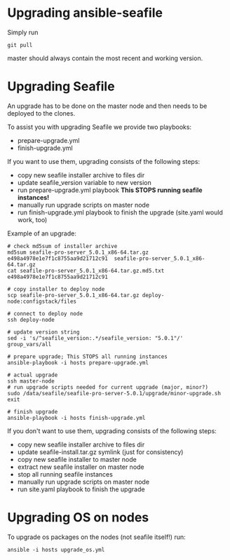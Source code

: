 # Upgrading ansible-seafile

Simply run
```
git pull
```

master should always contain the most recent and working version.

# Upgrading Seafile

An upgrade has to be done on the master node and then needs to be deployed to the clones.

To assist you with upgrading Seafile we provide two playbooks:
* prepare-upgrade.yml
* finish-upgrade.yml

If you want to use them, upgrading consists of the following steps:
* copy new seafile installer archive to files dir
* update seafile_version variable to new version
* run prepare-upgrade.yml playbook **This STOPS running seafile instances!**
* manually run upgrade scripts on master node
* run finish-upgrade.yml playbook to finish the upgrade (site.yaml would work, too)

Example of an upgrade:
```
# check md5sum of installer archive
md5sum seafile-pro-server_5.0.1_x86-64.tar.gz
e498a4978e1e7f1c8755aa9d21712c91  seafile-pro-server_5.0.1_x86-64.tar.gz
cat seafile-pro-server_5.0.1_x86-64.tar.gz.md5.txt
e498a4978e1e7f1c8755aa9d21712c91

# copy installer to deploy node
scp seafile-pro-server_5.0.1_x86-64.tar.gz deploy-node:configstack/files

# connect to deploy node
ssh deploy-node

# update version string
sed -i 's/^seafile_version:.*/seafile_version: "5.0.1"/' group_vars/all

# prepare upgrade; This STOPS all running instances
ansible-playbook -i hosts prepare-upgrade.yml 

# actual upgrade
ssh master-node
# run upgrade scripts needed for current upgrade (major, minor?)
sudo /data/seafile/seafile-pro-server-5.0.1/upgrade/minor-upgrade.sh
exit

# finish upgrade
ansible-playbook -i hosts finish-upgrade.yml
```

If you don't want to use them, upgrading consists of the following steps:
* copy new seafile installer archive to files dir
* update seafile-install.tar.gz symlink (just for consistency)
* copy new seafile installer to master node
* extract new seafile installer on master node
* stop all running seafile instances
* manually run upgrade scripts on master node
* run site.yaml playbook to finish the upgrade

# Upgrading OS on nodes

To upgrade os packages on the nodes (not seafile itself!) run:
```
ansible -i hosts upgrade_os.yml
```
